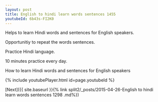 ```yaml
---
layout: post
title: English to hindi learn words sentences 1455 
youtubeId: 6b43s-FI2K0
---
```

 
 
Helps to learn Hindi words and sentences for English speakers.

Opportunitiy to repeat the words sentences. 

Practice Hindi language. 
 
10 minutes practice every day. 
 
How to learn Hindi words and sentences for English speakers 
 
{% include youtubePlayer.html id=page.youtubeId %}
 
 
[Next]({{ site.baseurl }}{% link  split2/_posts/2015-04-26-English to hindi learn words sentences 1298 .md%})
 
